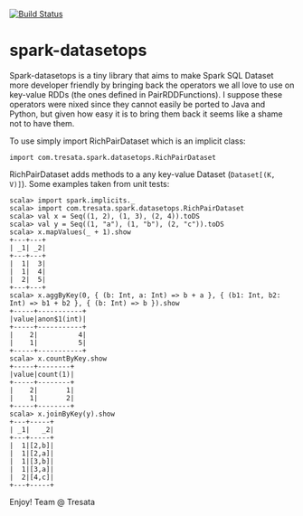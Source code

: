 [![Build Status](https://travis-ci.org/tresata/spark-datasetops.svg?branch=master)](https://travis-ci.org/tresata/spark-datasetops)

# spark-datasetops
Spark-datasetops is a tiny library that aims to make Spark SQL Dataset more developer friendly by bringing back the operators we all love to use on key-value RDDs (the ones defined in PairRDDFunctions). I suppose these operators were nixed since they cannot easily be ported to Java and Python, but given how easy it is to bring them back it seems like a shame not to have them.

To use simply import RichPairDataset which is an implicit class:
```
import com.tresata.spark.datasetops.RichPairDataset
```

RichPairDataset adds methods to a any key-value Dataset (```Dataset[(K, V)]```). Some examples taken from unit tests:
```
scala> import spark.implicits._
scala> import com.tresata.spark.datasetops.RichPairDataset
scala> val x = Seq((1, 2), (1, 3), (2, 4)).toDS
scala> val y = Seq((1, "a"), (1, "b"), (2, "c")).toDS
scala> x.mapValues(_ + 1).show
+---+---+
| _1| _2|
+---+---+
|  1|  3|
|  1|  4|
|  2|  5|
+---+---+
scala> x.aggByKey(0, { (b: Int, a: Int) => b + a }, { (b1: Int, b2: Int) => b1 + b2 }, { (b: Int) => b }).show
+-----+-----------+
|value|anon$1(int)|
+-----+-----------+
|    2|          4|
|    1|          5|
+-----+-----------+
scala> x.countByKey.show
+-----+--------+
|value|count(1)|
+-----+--------+
|    2|       1|
|    1|       2|
+-----+--------+
scala> x.joinByKey(y).show
+---+-----+
| _1|   _2|
+---+-----+
|  1|[2,b]|
|  1|[2,a]|
|  1|[3,b]|
|  1|[3,a]|
|  2|[4,c]|
+---+-----+
```

Enjoy!
Team @ Tresata
